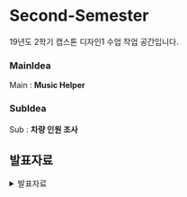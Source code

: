 # Second-Semester

19년도 2학기 캡스톤 디자인1 수업 작업 공간입니다. 

 ### MainIdea
Main : **Music Helper**

 ### SubIdea
Sub : **차량 인원 조사**



발표자료
--------
<details>
<summary>발표자료</summary>

 * 19.09.11 : [19.09.11](https://github.com/ForGraduate2020/Second-Semester/blob/master/%EC%BA%A1%EC%8A%A4%ED%86%A4%20%EB%94%94%EC%9E%90%EC%9D%B8%20%EC%95%84%EC%9D%B4%EB%94%94%EC%96%B4-confirm%EC%9D%B4%EC%A0%84(fix).pptx)
 * 19.09.18 : [19.09.18](https://github.com/ForGraduate2020/Second-Semester/blob/master/%EC%BA%A1%EC%8A%A4%ED%86%A4%20%EB%94%94%EC%9E%90%EC%9D%B8%202%EC%A3%BC%EC%B0%A8.pptx)
 * 19.09.25 : [19.09.25](https://github.com/ForGraduate2020/Second-Semester/blob/master/%EC%BA%A1%EC%8A%A4%ED%86%A4%20%EB%94%94%EC%9E%90%EC%9D%B8%203%EC%A3%BC%EC%B0%A8.pptx)
 * 19.10.02 : [19.10.02](https://github.com/ForGraduate2020/Second-Semester/blob/master/%EC%BA%A1%EC%8A%A4%ED%86%A4%20%EB%94%94%EC%9E%90%EC%9D%B8%204%EC%A3%BC%EC%B0%A8.pptx)
 * 19.10.16 : [19.10.16](https://github.com/ForGraduate2020/Second-Semester/blob/master/캡스톤%20디자인%205주차.pptx)
   * 시나리오: [시나리오](https://github.com/ForGraduate2020/Second-Semester/blob/master/%EC%BA%A1%EB%94%94%2010%EC%9B%94%203%EC%A3%BC%EC%B0%A8%20%EC%8B%9C%EB%82%98%EB%A6%AC%EC%98%A4.hwp)
   * 피드백: [피드백](https://github.com/ForGraduate2020/Second-Semester/blob/master/%EC%BA%A1%EB%94%9410%EC%9B%943%EC%A3%BC%EC%B0%A8%20%ED%94%BC%EB%93%9C%EB%B0%B1%26%20%EB%8B%A4%EC%9D%8C%20%EB%B0%9C%ED%91%9C%20%EC%A4%80%EB%B9%84%20%EC%82%AC%ED%95%AD.txt)
   
</details>
